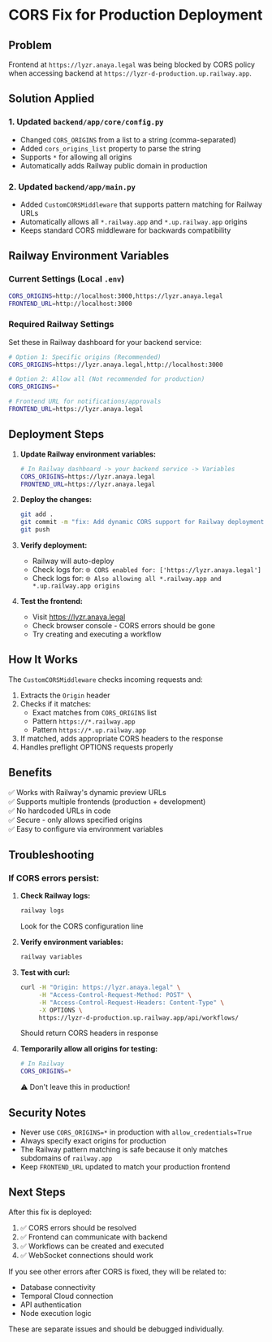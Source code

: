 # CORS Fix for Production Deployment

## Problem
Frontend at `https://lyzr.anaya.legal` was being blocked by CORS policy when accessing backend at `https://lyzr-d-production.up.railway.app`.

## Solution Applied

### 1. Updated `backend/app/core/config.py`
- Changed `CORS_ORIGINS` from a list to a string (comma-separated)
- Added `cors_origins_list` property to parse the string
- Supports `*` for allowing all origins
- Automatically adds Railway public domain in production

### 2. Updated `backend/app/main.py`
- Added `CustomCORSMiddleware` that supports pattern matching for Railway URLs
- Automatically allows all `*.railway.app` and `*.up.railway.app` origins
- Keeps standard CORS middleware for backwards compatibility

## Railway Environment Variables

### Current Settings (Local `.env`)
```bash
CORS_ORIGINS=http://localhost:3000,https://lyzr.anaya.legal
FRONTEND_URL=http://localhost:3000
```

### Required Railway Settings

Set these in Railway dashboard for your backend service:

```bash
# Option 1: Specific origins (Recommended)
CORS_ORIGINS=https://lyzr.anaya.legal,http://localhost:3000

# Option 2: Allow all (Not recommended for production)
CORS_ORIGINS=*

# Frontend URL for notifications/approvals
FRONTEND_URL=https://lyzr.anaya.legal
```

## Deployment Steps

1. **Update Railway environment variables:**
   ```bash
   # In Railway dashboard -> your backend service -> Variables
   CORS_ORIGINS=https://lyzr.anaya.legal
   FRONTEND_URL=https://lyzr.anaya.legal
   ```

2. **Deploy the changes:**
   ```bash
   git add .
   git commit -m "fix: Add dynamic CORS support for Railway deployment"
   git push
   ```

3. **Verify deployment:**
   - Railway will auto-deploy
   - Check logs for: `🌐 CORS enabled for: ['https://lyzr.anaya.legal']`
   - Check logs for: `🌐 Also allowing all *.railway.app and *.up.railway.app origins`

4. **Test the frontend:**
   - Visit https://lyzr.anaya.legal
   - Check browser console - CORS errors should be gone
   - Try creating and executing a workflow

## How It Works

The `CustomCORSMiddleware` checks incoming requests and:
1. Extracts the `Origin` header
2. Checks if it matches:
   - Exact matches from `CORS_ORIGINS` list
   - Pattern `https://*.railway.app`
   - Pattern `https://*.up.railway.app`
3. If matched, adds appropriate CORS headers to the response
4. Handles preflight OPTIONS requests properly

## Benefits

✅ Works with Railway's dynamic preview URLs  
✅ Supports multiple frontends (production + development)  
✅ No hardcoded URLs in code  
✅ Secure - only allows specified origins  
✅ Easy to configure via environment variables  

## Troubleshooting

### If CORS errors persist:

1. **Check Railway logs:**
   ```bash
   railway logs
   ```
   Look for the CORS configuration line

2. **Verify environment variables:**
   ```bash
   railway variables
   ```

3. **Test with curl:**
   ```bash
   curl -H "Origin: https://lyzr.anaya.legal" \
        -H "Access-Control-Request-Method: POST" \
        -H "Access-Control-Request-Headers: Content-Type" \
        -X OPTIONS \
        https://lyzr-d-production.up.railway.app/api/workflows/
   ```
   Should return CORS headers in response

4. **Temporarily allow all origins for testing:**
   ```bash
   # In Railway
   CORS_ORIGINS=*
   ```
   ⚠️ Don't leave this in production!

## Security Notes

- Never use `CORS_ORIGINS=*` in production with `allow_credentials=True`
- Always specify exact origins for production
- The Railway pattern matching is safe because it only matches subdomains of `railway.app`
- Keep `FRONTEND_URL` updated to match your production frontend

## Next Steps

After this fix is deployed:
1. ✅ CORS errors should be resolved
2. ✅ Frontend can communicate with backend
3. ✅ Workflows can be created and executed
4. ✅ WebSocket connections should work

If you see other errors after CORS is fixed, they will be related to:
- Database connectivity
- Temporal Cloud connection
- API authentication
- Node execution logic

These are separate issues and should be debugged individually.
